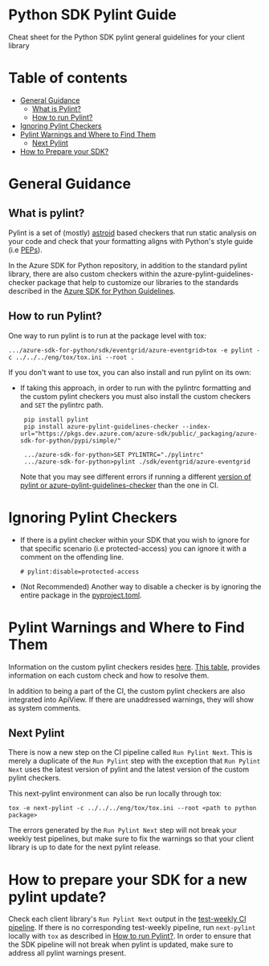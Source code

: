 # Python SDK Pylint Guide

Cheat sheet for the Python SDK pylint general guidelines for your client library 

# Table of contents
  - [General Guidance](#general-guidance)
    - [What is Pylint?](#what-is-pylint)
    - [How to run Pylint?](#how-to-run-pylint)
  - [Ignoring Pylint Checkers](#ignoring-pylint-checkers)
  - [Pylint Warnings and Where to Find Them](#pylint-warnings-and-where-to-find-them)
    - [Next Pylint](#next-pylint)
  - [How to Prepare your SDK?](#how-to-prepare-your-sdk-for-a-new-pylint-update)


# General Guidance 

## What is pylint?

Pylint is a set of (mostly) [astroid](https://pylint.pycqa.org/projects/astroid/en/latest/index.html) based checkers that run static analysis on your code and check that your formatting aligns with Python's style guide (i.e [PEPs](https://peps.python.org/)). 

In the Azure SDK for Python repository, in addition to the standard pylint library, there are also custom checkers within the azure-pylint-guidelines-checker package that help to customize our libraries to the standards described in the [Azure SDK for Python Guidelines](https://guidelinescollab.github.io/azure-sdk/python_introduction.html).

## How to run Pylint?

One way to run pylint is to run at the package level with tox:

    .../azure-sdk-for-python/sdk/eventgrid/azure-eventgrid>tox -e pylint -c ../../../eng/tox/tox.ini --root .

If you don't want to use tox, you can also install and run pylint on its own:

 - If taking this approach, in order to run with the pylintrc formatting and the custom pylint checkers you must also install the custom checkers and `SET` the pylintrc path. 

        pip install pylint
        pip install azure-pylint-guidelines-checker --index-url="https://pkgs.dev.azure.com/azure-sdk/public/_packaging/azure-sdk-for-python/pypi/simple/"

        .../azure-sdk-for-python>SET PYLINTRC="./pylintrc"
        .../azure-sdk-for-python>pylint ./sdk/eventgrid/azure-eventgrid

    Note that you may see different errors if running a different [version of pylint or azure-pylint-guidelines-checker](https://github.com/Azure/azure-sdk-for-python/blob/fdf7c49ea760b1e1698ebbbac48794e8382d8de5/eng/tox/tox.ini#L90) than the one in CI.
  

# Ignoring Pylint Checkers

- If there is a pylint checker within your SDK that you wish to ignore for that specific scenario (i.e protected-access) you can ignore it with a comment on the offending line.

    `# pylint:disable=protected-access`  
    
- (Not Recommended) Another way to disable a checker is by ignoring the entire package in the [pyproject.toml](https://github.com/Azure/azure-sdk-for-python/blob/main/doc/eng_sys_checks.md#the-pyprojecttoml).


# Pylint Warnings and Where to Find Them 

Information on the custom pylint checkers resides [here](https://github.com/Azure/azure-sdk-tools/blob/main/tools/pylint-extensions/azure-pylint-guidelines-checker/README.md). [This table](https://github.com/Azure/azure-sdk-tools/blob/main/tools/pylint-extensions/azure-pylint-guidelines-checker/README.md#rules-list), provides information on each custom check and how to resolve them. 

In addition to being a part of the CI, the custom pylint checkers are also integrated into ApiView. If there are unaddressed warnings, they will show as system comments. 

## Next Pylint

There is now a new step on the CI pipeline called `Run Pylint Next`. This is merely a duplicate of the `Run Pylint` step with the exception that `Run Pylint Next` uses the latest version of pylint and the latest version of the custom pylint checkers.

This next-pylint environment can also be run locally through tox:

    tox -e next-pylint -c ../../../eng/tox/tox.ini --root <path to python package>

The errors generated by the `Run Pylint Next` step will not break your weekly test pipelines, but make sure to fix the warnings so that your client library is up to date for the next pylint release. 

# How to prepare your SDK for a new pylint update?

Check each client library's `Run Pylint Next` output in the [test-weekly CI pipeline](https://dev.azure.com/azure-sdk/internal/_build?pipelineNameFilter=python%20*%20tests-weekly). If there is no corresponding test-weekly pipeline, run `next-pylint` locally with `tox` as described in [How to run Pylint?](#how-to-run-pylint). In order to ensure that the SDK pipeline will not break when pylint is updated, make sure to address all pylint warnings present. 
